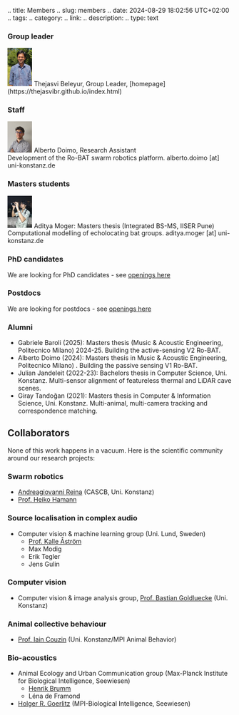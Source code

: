 .. title: Members
.. slug: members
.. date: 2024-08-29 18:02:56 UTC+02:00
.. tags: 
.. category: 
.. link: 
.. description: 
.. type: text

### Group leader
<img src="../IMG_20240813_133527_cropped.jpg" width="11%">
Thejasvi Beleyur, Group Leader, [homepage](https://thejasvibr.github.io/index.html)

### Staff
<img src="../alberto_doimo_2.jpg" width="11%">
Alberto Doimo, Research Assistant
<br/>
Development of the Ro-BAT swarm robotics platform. 
alberto.doimo [at] uni-konstanz.de


### Masters students
<img src="../1000060786.jpg" width="11%">
Aditya Moger: Masters thesis (Integrated BS-MS, IISER Pune)
<br/>
Computational modelling of echolocating bat groups. 
aditya.moger [at] uni-konstanz.de


### PhD candidates
We are looking for PhD candidates - see [openings here](/openings/)

### Postdocs 
We are looking for postdocs - see [openings here](/openings/)

### Alumni 
* Gabriele Baroli (2025):  Masters thesis  (Music & Acoustic Engineering, Politecnico Milano) 2024-25. Building the active-sensing V2 Ro-BAT.
* Alberto Doimo  (2024):  Masters thesis in Music & Acoustic Engineering, Politecnico Milano) . Building the  passive sensing V1 Ro-BAT.
* Julian Jandeleit (2022-23): Bachelors thesis in Computer Science, Uni. Konstanz. Multi-sensor alignment of featureless thermal and LiDAR cave scenes. 
* Giray Tandoğan (2021): Masters thesis in Computer & Information Science, Uni. Konstanz. Multi-animal, multi-camera tracking and correspondence matching.

## Collaborators 

None of this work happens in a vacuum. Here is the scientific community around our research projects:

### Swarm robotics 
* [Andreagiovanni Reina](https://www.giovannireina.com/) (CASCB, Uni. Konstanz)
* [Prof. Heiko Hamann](http://www.heikohamann.de/)

### Source localisation in complex audio
* Computer vision & machine learning group (Uni. Lund, Sweden)
	* [Prof. Kalle Åström](https://www.maths.lu.se/staff/kalleastrom/)
	* Max Modig
	* Erik Tegler 
	* Jens Gulin

### Computer vision
* Computer vision & image analysis group, [Prof. Bastian Goldluecke](https://www.cvia.uni-konstanz.de/) (Uni. Konstanz)

### Animal collective behaviour
* [Prof. Iain Couzin](https://www.ab.mpg.de/person/98158) (Uni. Konstanz/MPI Animal Behavior)

### Bio-acoustics
* Animal Ecology and Urban Communication group (Max-Planck Institute for Biological Intelligence, Seewiesen)
	* [Henrik Brumm](https://www.bi.mpg.de/brumm) 
	* Léna de Framond
* [Holger R. Goerlitz](https://www.holger-goerlitz.de/) (MPI-Biological Intelligence, Seewiesen)